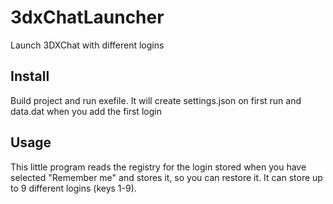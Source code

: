 # 3dxChatLauncher

Launch 3DXChat with different logins

## Install 

Build project and run exefile. It will create settings.json on first run and 
data.dat when you add the first login

## Usage

This little program reads the registry for the login stored when you have
selected "Remember me" and stores it, so you can restore it. It can store up
to 9 different logins (keys 1-9).


